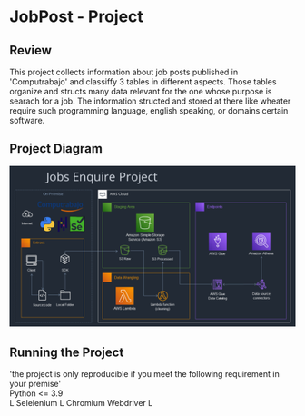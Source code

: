 # JobPost - Project

## Review
This project collects information about job posts published in 'Computrabajo' and classiffy 3 tables in different aspects.
Those tables organize and structs many data relevant for the one whose purpose is searach for a job. The information structed
and stored at there like wheater require such programming language, english speaking, or domains certain software.

## Project Diagram
![ProjectaDiagram](./diagrams/diagram4.png "ProjectaDiagram")

## Running the Project
'the project is only reproducible if you meet the following requirement in your premise'  
Python \<= 3.9  
    L Selelenium
    L Chromium Webdriver
    L
